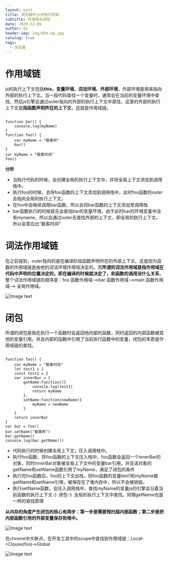 ```yaml
---
layout: post
title: 浏览器中js的执行机制
subtitle: 作用域与闭包
date: 2020-12-09
author: Qi
header-img: img/404-bg.jpg
catalog: true
tags:
  - 浏览器
---
```


# 作用域链

js的执行上下文包括**this、变量环境、词法环境、外部环境**，外部环境是用来指向外部的执行上下文。当一段代码查找一个变量时，通常会在当前的变量环境中查找，然后js引擎会通过outer指向的外部的执行上下文中查找，这里的外部的执行上下文是**指函数声明所在的上下文**，这就是作用域链。

```

function bar() {
    console.log(myName)
}
function foo() {
    var myName = "极客邦"
    bar()
}
var myName = "极客时间"
foo()

```

**分析**
- 当执行代码的时候，会创建全局的执行上下文中，并将全局上下文添加到调用栈中。
- 执行foo的时候，会将foo函数的上下文添加到调用栈中，此时foo函数的outer会指向全局的执行上下文。
- 在foo中会继续调用bar函数，所以会将bar函数的上下文添加至调用栈
- bar函数执行的时候首先会查找bar的变量环境，由于此时bar的环境变量中没有myname，所以会通过outer去查找外部的上下文，即全局的执行上下文。所以会答应出“极客时间”




# 词法作用域链

在之前提到，outer指向的是在编译阶段函数声明所在的外部上下文。这是因为函数的作用域链是由他的词法环境作用域决定的。而**所谓的词法作用域是指作用域在代码中声明的位置决定的，即在编译的时候就决定了，和函数的调用没什么关系**，整个词法作用域链的顺序是：foo 函数作用域—>bar 函数作用域—>main 函数作用域—> 全局作用域。


![Image text](/img/216433d2d0c64149a731d84ba1a07739.webp)



# 闭包

所谓的闭包是指在执行一个函数时会返回他内部的函数，同时返回的内部函数被其他的变量引用，并且内部的函数中引用了当前执行函数中的变量，闭包的本质是作用域链的查找。

```

function foo() {
    var myName = "极客时间"
    let test1 = 1
    const test2 = 2
    var innerBar = {
        getName:function(){
            console.log(test1)
            return myName
        },
        setName:function(newName){
            myName = newName
        }
    }
    return innerBar
}
var bar = foo()
bar.setName("极客邦")
bar.getName()
console.log(bar.getName())

```

- 代码执行的时候创建全局上下文，压入调用栈中。
- 执行foo函数，将foo函数的上下文压入栈中，foo函数会返回一个innerBar的对象，同时innerBar对象被全局上下文中的变量bar引用，并且该对象的getName和setName函数引用了myName，满足了闭包的条件
- 执行完foo函数后，foo的上下文出栈，但foo函数的变量test1和myName被getName和setName引用，被保存在了堆内存中，所以不会被销毁。
- 执行setName函数，会压入调用栈中，查找myName的变量js的引擎会沿着当前函数的执行上下文-》闭包-》全局的执行上下文中查找。同理getName也是一样的查找原理
 
**从内存的角度产生闭包的核心有两步：第一步是需要预扫描内部函数；第二步是把内部函数引用的外部变量保存到堆中。**

![Image text](/img/50e4ba60fc7e420e83b35b95e379b246.webp)

在chrome中大断点，在开发工具中的scope中查找到作用域链：Local->Clouse(foo)->Global

![Image text](/img/40b8840480a5df4f43ad5f4e7907e3a8.webp)

